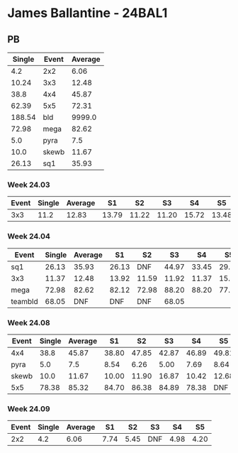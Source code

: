 # James Ballantine - 24BAL1

## PB
|Single|Event|Average|
|----|----|----|
|4.2|2x2|6.06|
|10.24|3x3|12.48|
|38.8|4x4|45.87|
|62.39|5x5|72.31|
|188.54|bld|9999.0|
|72.98|mega|82.62|
|5.0|pyra|7.5|
|10.0|skewb|11.67|
|26.13|sq1|35.93|
### Week 24.03
|Event|Single|Average|S1|S2|S3|S4|S5|
|-----|-------|------|--|--|--|--|--|
|3x3|11.2|12.83|13.79|11.22|11.20|15.72|13.48|
### Week 24.04
|Event|Single|Average|S1|S2|S3|S4|S5|
|-----|-------|------|--|--|--|--|--|
|sq1|26.13|35.93|26.13|DNF|44.97|33.45|29.36|
|3x3|11.37|12.48|13.92|11.59|11.92|11.37|15.02|
|mega|72.98|82.62|82.12|72.98|88.20|88.20|77.54|
|teambld|68.05|DNF|DNF|DNF|68.05| | |
### Week 24.08
|Event|Single|Average|S1|S2|S3|S4|S5|
|-----|-------|------|--|--|--|--|--|
|4x4|38.8|45.87|38.80|47.85|42.87|46.89|49.81|
|pyra|5.0|7.5|8.54|6.26|5.00|7.69|8.64|
|skewb|10.0|11.67|10.00|11.90|16.87|10.42|12.68|
|5x5|78.38|85.32|84.70|86.38|84.89|78.38|DNF|
### Week 24.09
|Event|Single|Average|S1|S2|S3|S4|S5|
|-----|-------|------|--|--|--|--|--|
|2x2|4.2|6.06|7.74|5.45|DNF|4.98|4.20|
